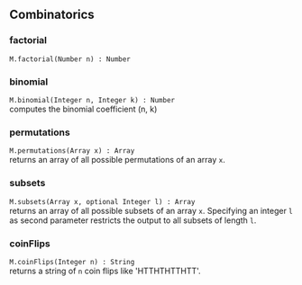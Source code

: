 ## Combinatorics

### factorial

`M.factorial(Number n) : Number`


### binomial

`M.binomial(Integer n, Integer k) : Number`  
computes the binomial coefficient (n, k)


### permutations

`M.permutations(Array x) : Array`  
returns an array of all possible permutations of an array `x`.


### subsets

`M.subsets(Array x, optional Integer l) : Array`  
returns an array of all possible subsets of an array <code>x</code>. Specifying an integer `l` as second parameter restricts the output to all subsets of length `l`.


### coinFlips

`M.coinFlips(Integer n) : String`  
returns a string of `n` coin flips like 'HTTHTHTTHTT'.
